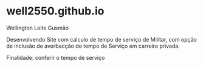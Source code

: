 # well2550.github.io


Wellington Leite Gusmão

Desenvolvendo Site com calculo de tempo de serviço de Militar, com opção de inclusão de averbacção de tempo de Serviço em carreira privada.

Finalidade: conferir o tempo de serviço
